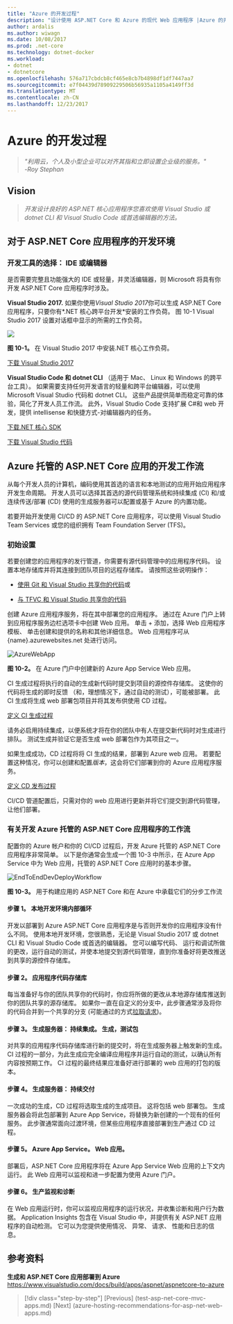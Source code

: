 ```yaml
---
title: "Azure 的开发过程"
description: "设计使用 ASP.NET Core 和 Azure 的现代 Web 应用程序 |Azure 的开发过程"
author: ardalis
ms.author: wiwagn
ms.date: 10/08/2017
ms.prod: .net-core
ms.technology: dotnet-docker
ms.workload:
- dotnet
- dotnetcore
ms.openlocfilehash: 576a717cbdcb8cf465e8cb7b4898df1df7447aa7
ms.sourcegitcommit: e7f04439d78909229506b56935a1105a4149ff3d
ms.translationtype: MT
ms.contentlocale: zh-CN
ms.lasthandoff: 12/23/2017
---
```

# <a name="development-process-for-azure"></a>Azure 的开发过程

> _"利用云，个人及小型企业可以对齐其指和立即设置企业级的服务。"_  
> _-Roy Stephan_

 ## <a name="vision"></a>Vision

> *开发设计良好的 ASP.NET 核心应用程序您喜欢使用 Visual Studio 或 dotnet CLI 和 Visual Studio Code 或首选编辑器的方法。*

## <a name="development-environment-for-aspnet-core-apps"></a>对于 ASP.NET Core 应用程序的开发环境

### <a name="development-tools-choices-ide-or-editor"></a>开发工具的选择： IDE 或编辑器

是否需要完整且功能强大的 IDE 或轻量，并灵活编辑器，则 Microsoft 将具有你开发 ASP.NET Core 应用程序时涉及。

**Visual Studio 2017.** 如果你使用*Visual Studio 2017*你可以生成 ASP.NET Core 应用程序，只要你有*.NET 核心跨平台开发*安装的工作负荷。 图 10-1 Visual Studio 2017 设置对话框中显示的所需的工作负荷。

![](./media/image10-1.png)

**图 10-1。** 在 Visual Studio 2017 中安装.NET 核心工作负荷。

[下载 Visual Studio 2017](https://www.visualstudio.com/downloads/)

**Visual Studio Code 和 dotnet CLI** （适用于 Mac、 Linux 和 Windows 的跨平台工具）。 如果需要支持任何开发语言的轻量和跨平台编辑器，可以使用 Microsoft Visual Studio 代码和 dotnet CLI。 这些产品提供简单而稳定可靠的体验，简化了开发人员工作流。 此外，Visual Studio Code 支持扩展 C\#和 web 开发，提供 intellisense 和快捷方式-对编辑器内的任务。

[下载.NET 核心 SDK](https://www.microsoft.com/net/download/core)

[下载 Visual Studio 代码](https://code.visualstudio.com/download)



## <a name="development-workflow-for-azure-hosted-aspnet-core-apps"></a>Azure 托管的 ASP.NET Core 应用的开发工作流

从每个开发人员的计算机，编码使用其首选的语言和本地测试的应用开始应用程序开发生命周期。 开发人员可以选择其首选的源代码管理系统和持续集成 (CI) 和/或连续传送/部署 (CD) 使用的生成服务器可以配置或基于 Azure 的内置功能。

若要开始开发使用 CI/CD 的 ASP.NET Core 应用程序，可以使用 Visual Studio Team Services 或您的组织拥有 Team Foundation Server (TFS)。

### <a name="initial-setup"></a>初始设置

若要创建您的应用程序的发行管道，你需要有源代码管理中的应用程序代码。 设置本地存储库并将其连接到团队项目的远程存储库。 请按照这些说明操作：

-   [使用 Git 和 Visual Studio 共享你的代码](https://www.visualstudio.com/docs/git/share-your-code-in-git-vs)或

-   [与 TFVC 和 Visual Studio 共享你的代码](https://www.visualstudio.com/docs/tfvc/share-your-code-in-tfvc-vs)

创建 Azure 应用程序服务，将在其中部署您的应用程序。 通过在 Azure 门户上转到应用程序服务边栏选项卡中创建 Web 应用。 单击 + 添加，选择 Web 应用程序模板、 单击创建和提供的名称和其他详细信息。 Web 应用程序可从 {name}.azurewebsites.net 处进行访问。

![AzureWebApp](./media/image10-2.png)

**图 10-2。** 在 Azure 门户中创建新的 Azure App Service Web 应用。

CI 生成过程将执行的自动的生成新代码时提交到项目的源控件存储库。 这使你的代码将生成的即时反馈 （和，理想情况下，通过自动的测试），可能被部署。 此 CI 生成将生成 web 部署包项目并将其发布供使用 CD 过程。

[定义 CI 生成过程](https://www.visualstudio.com/docs/build/apps/aspnet/aspnetcore-to-azure#ci)

请务必启用持续集成，以便系统才将在你的团队中有人在提交新代码时对生成进行排队。 测试生成并验证它是否生成 web 部署包作为其项目之一。

如果生成成功，CD 过程将将 CI 生成的结果，部署到 Azure web 应用。 若要配置这种情况，你可以创建和配置*版本*，这会将它们部署到你的 Azure 应用程序服务。

[定义 CD 发布过程](https://www.visualstudio.com/docs/build/apps/aspnet/aspnetcore-to-azure#cd)

CI/CD 管道配置后，只需对你的 web 应用进行更新并将它们提交到源代码管理，让他们部署。

### <a name="workflow-for-developing-azure-hosted-aspnet-core-applications"></a>有关开发 Azure 托管的 ASP.NET Core 应用程序的工作流

配置你的 Azure 帐户和你的 CI/CD 过程后，开发 Azure 托管的 ASP.NET Core 应用程序非常简单。 以下是你通常会生成一个图 10-3 中所示，在 Azure App Service 中为 Web 应用，托管的 ASP.NET Core 应用时的基本步骤。

![EndToEndDevDeployWorkflow](./media/image10-3.png)

**图 10-3。** 用于构建应用的 ASP.NET Core 和在 Azure 中承载它们的分步工作流

#### <a name="step-1-local-dev-environment-inner-loop"></a>步骤 1。 本地开发环境内部循环

开发以部署到 Azure ASP.NET Core 应用程序是与否则开发你的应用程序没有什么不同。 使用本地开发环境，您很熟悉，无论是 Visual Studio 2017 或 dotnet CLI 和 Visual Studio Code 或首选的编辑器。 您可以编写代码、 运行和调试所做的更改，运行自动的测试，并使本地提交到源代码管理，直到你准备好将更改推送到共享的源控件存储库。

#### <a name="step-2-application-code-repository"></a>步骤 2。 应用程序代码存储库

每当准备好与你的团队共享你的代码时，你应将所做的更改从本地源存储库推送到你的团队共享的源存储库。 如果你一直在自定义的分支中，此步骤通常涉及将你的代码合并到一个共享的分支 (可能通过的方式[拉取请求](https://www.visualstudio.com/docs/git/pull-requests))。

#### <a name="step-3-build-server-continuous-integration-build-test-package"></a>步骤 3。 生成服务器： 持续集成。 生成，测试包

对共享的应用程序代码存储库进行新的提交时，将在生成服务器上触发新的生成。 CI 过程的一部分，为此生成应完全编译应用程序并运行自动的测试，以确认所有内容按预期工作。 CI 过程的最终结果应准备好进行部署的 web 应用的打包的版本。

#### <a name="step-4-build-server-continuous-delivery"></a>步骤 4。 生成服务器： 持续交付

一次成功的生成，CD 过程将选取生成的生成项目。 这将包括 web 部署包。 生成服务器会将此包部署到 Azure App Service，将替换为新创建的一个现有的任何服务。 此步骤通常面向过渡环境，但某些应用程序直接部署到生产通过 CD 过程。

#### <a name="step-5-azure-app-service-web-app"></a>步骤 5。 Azure App Service。 Web 应用。

部署后，ASP.NET Core 应用程序将在 Azure App Service Web 应用的上下文内运行。 此 Web 应用可以监视和进一步配置为使用 Azure 门户。

#### <a name="step-6-production-monitoring-and-diagnostics"></a>步骤 6。 生产监视和诊断

在 Web 应用运行时，你可以监视应用程序的运行状况，并收集诊断和用户行为数据。 Application Insights 包含在 Visual Studio 中，并提供有关 ASP.NET 应用程序的自动检测。 它可以为您提供使用情况、 异常、 请求、 性能和日志的信息。

## <a name="references"></a>参考资料

**生成和 ASP.NET Core 应用部署到 Azure**  
<https://www.visualstudio.com/docs/build/apps/aspnet/aspnetcore-to-azure>


>[!div class="step-by-step"]
[Previous] (test-asp-net-core-mvc-apps.md) [Next] (azure-hosting-recommendations-for-asp-net-web-apps.md)
